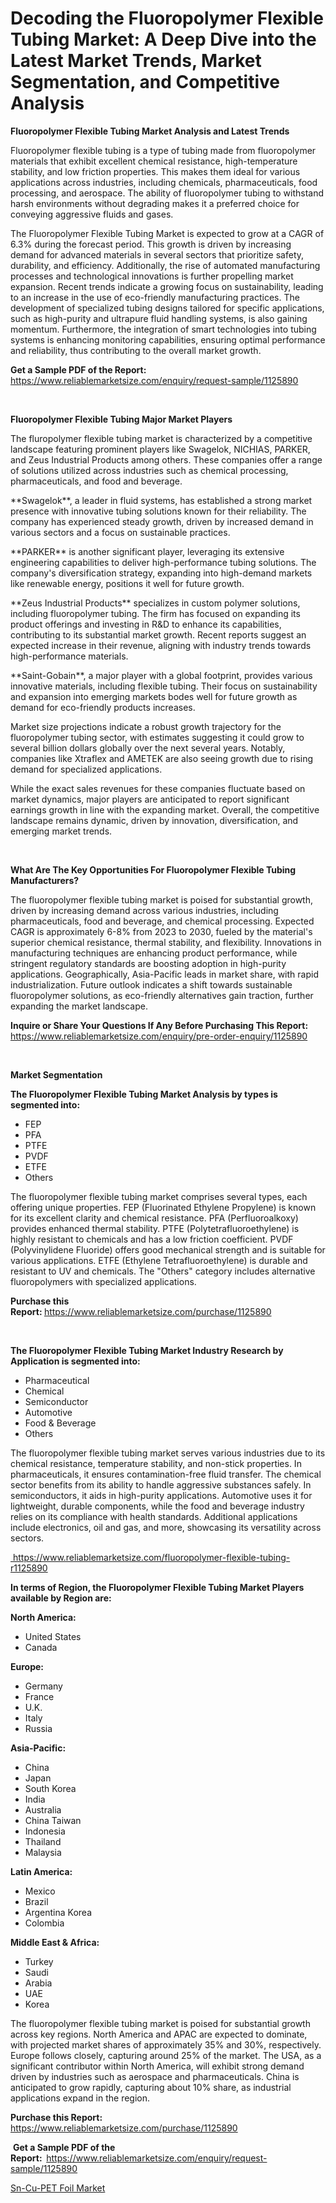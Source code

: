 <p><h1>Decoding the Fluoropolymer Flexible Tubing Market: A Deep Dive into the Latest Market Trends, Market Segmentation, and Competitive Analysis</h1></p><p><strong>Fluoropolymer Flexible Tubing Market Analysis and Latest Trends</strong></p>
<p><p>Fluoropolymer flexible tubing is a type of tubing made from fluoropolymer materials that exhibit excellent chemical resistance, high-temperature stability, and low friction properties. This makes them ideal for various applications across industries, including chemicals, pharmaceuticals, food processing, and aerospace. The ability of fluoropolymer tubing to withstand harsh environments without degrading makes it a preferred choice for conveying aggressive fluids and gases.</p><p>The Fluoropolymer Flexible Tubing Market is expected to grow at a CAGR of 6.3% during the forecast period. This growth is driven by increasing demand for advanced materials in several sectors that prioritize safety, durability, and efficiency. Additionally, the rise of automated manufacturing processes and technological innovations is further propelling market expansion. Recent trends indicate a growing focus on sustainability, leading to an increase in the use of eco-friendly manufacturing practices. The development of specialized tubing designs tailored for specific applications, such as high-purity and ultrapure fluid handling systems, is also gaining momentum. Furthermore, the integration of smart technologies into tubing systems is enhancing monitoring capabilities, ensuring optimal performance and reliability, thus contributing to the overall market growth.</p></p>
<p><strong>Get a Sample PDF of the Report:&nbsp;</strong> <a href="https://www.reliablemarketsize.com/enquiry/request-sample/1125890?utm_campaign=3166&utm_medium=2&utm_source=Github&utm_content=ia&utm_term=02042025&utm_id=fluoropolymer-flexible-tubing">https://www.reliablemarketsize.com/enquiry/request-sample/1125890</a></p>
<p>&nbsp;</p>
<p><strong>Fluoropolymer Flexible Tubing Major Market Players</strong></p>
<p><p>The fluropolymer flexible tubing market is characterized by a competitive landscape featuring prominent players like Swagelok, NICHIAS, PARKER, and Zeus Industrial Products among others. These companies offer a range of solutions utilized across industries such as chemical processing, pharmaceuticals, and food and beverage.</p><p>**Swagelok**, a leader in fluid systems, has established a strong market presence with innovative tubing solutions known for their reliability. The company has experienced steady growth, driven by increased demand in various sectors and a focus on sustainable practices. </p><p>**PARKER** is another significant player, leveraging its extensive engineering capabilities to deliver high-performance tubing solutions. The company's diversification strategy, expanding into high-demand markets like renewable energy, positions it well for future growth.</p><p>**Zeus Industrial Products** specializes in custom polymer solutions, including fluoropolymer tubing. The firm has focused on expanding its product offerings and investing in R&D to enhance its capabilities, contributing to its substantial market growth. Recent reports suggest an expected increase in their revenue, aligning with industry trends towards high-performance materials.</p><p>**Saint-Gobain**, a major player with a global footprint, provides various innovative materials, including flexible tubing. Their focus on sustainability and expansion into emerging markets bodes well for future growth as demand for eco-friendly products increases.</p><p>Market size projections indicate a robust growth trajectory for the fluoropolymer tubing sector, with estimates suggesting it could grow to several billion dollars globally over the next several years. Notably, companies like Xtraflex and AMETEK are also seeing growth due to rising demand for specialized applications.</p><p>While the exact sales revenues for these companies fluctuate based on market dynamics, major players are anticipated to report significant earnings growth in line with the expanding market. Overall, the competitive landscape remains dynamic, driven by innovation, diversification, and emerging market trends.</p></p>
<p>&nbsp;</p>
<p><strong>What Are The Key Opportunities For Fluoropolymer Flexible Tubing Manufacturers?</strong></p>
<p><p>The fluoropolymer flexible tubing market is poised for substantial growth, driven by increasing demand across various industries, including pharmaceuticals, food and beverage, and chemical processing. Expected CAGR is approximately 6-8% from 2023 to 2030, fueled by the material's superior chemical resistance, thermal stability, and flexibility. Innovations in manufacturing techniques are enhancing product performance, while stringent regulatory standards are boosting adoption in high-purity applications. Geographically, Asia-Pacific leads in market share, with rapid industrialization. Future outlook indicates a shift towards sustainable fluoropolymer solutions, as eco-friendly alternatives gain traction, further expanding the market landscape.</p></p>
<p><strong>Inquire or Share Your Questions If Any Before Purchasing This Report:</strong> <a href="https://www.reliablemarketsize.com/enquiry/pre-order-enquiry/1125890?utm_campaign=3166&utm_medium=2&utm_source=Github&utm_content=ia&utm_term=02042025&utm_id=fluoropolymer-flexible-tubing">https://www.reliablemarketsize.com/enquiry/pre-order-enquiry/1125890</a></p>
<p>&nbsp;</p>
<p><strong>Market Segmentation</strong></p>
<p><strong>The Fluoropolymer Flexible Tubing Market Analysis by types is segmented into:</strong></p>
<p><ul><li>FEP</li><li>PFA</li><li>PTFE</li><li>PVDF</li><li>ETFE</li><li>Others</li></ul></p>
<p><p>The fluoropolymer flexible tubing market comprises several types, each offering unique properties. FEP (Fluorinated Ethylene Propylene) is known for its excellent clarity and chemical resistance. PFA (Perfluoroalkoxy) provides enhanced thermal stability. PTFE (Polytetrafluoroethylene) is highly resistant to chemicals and has a low friction coefficient. PVDF (Polyvinylidene Fluoride) offers good mechanical strength and is suitable for various applications. ETFE (Ethylene Tetrafluoroethylene) is durable and resistant to UV and chemicals. The "Others" category includes alternative fluoropolymers with specialized applications.</p></p>
<p><strong>Purchase this Report:&nbsp;</strong><a href="https://www.reliablemarketsize.com/purchase/1125890?utm_campaign=3166&utm_medium=2&utm_source=Github&utm_content=ia&utm_term=02042025&utm_id=fluoropolymer-flexible-tubing">https://www.reliablemarketsize.com/purchase/1125890</a></p>
<p>&nbsp;</p>
<p><strong>The Fluoropolymer Flexible Tubing Market Industry Research by Application is segmented into:</strong></p>
<p><ul><li>Pharmaceutical</li><li>Chemical</li><li>Semiconductor</li><li>Automotive</li><li>Food & Beverage</li><li>Others</li></ul></p>
<p><p>The fluoropolymer flexible tubing market serves various industries due to its chemical resistance, temperature stability, and non-stick properties. In pharmaceuticals, it ensures contamination-free fluid transfer. The chemical sector benefits from its ability to handle aggressive substances safely. In semiconductors, it aids in high-purity applications. Automotive uses it for lightweight, durable components, while the food and beverage industry relies on its compliance with health standards. Additional applications include electronics, oil and gas, and more, showcasing its versatility across sectors.</p></p>
<p><a href="https://www.reliablemarketsize.com/fluoropolymer-flexible-tubing-r1125890?utm_campaign=3166&utm_medium=2&utm_source=Github&utm_content=ia&utm_term=02042025&utm_id=fluoropolymer-flexible-tubing">&nbsp;https://www.reliablemarketsize.com/fluoropolymer-flexible-tubing-r1125890</a></p>
<p><strong>In terms of Region, the Fluoropolymer Flexible Tubing Market Players available by Region are:</strong></p>
<p>
    <p> <strong> North America: </strong>
        <ul>
            <li>United States</li>
            <li>Canada</li>
        </ul>
        </p> 
    <p> <strong> Europe: </strong>
        <ul>
            <li>Germany</li>
            <li>France</li>
            <li>U.K.</li>
            <li>Italy</li>
            <li>Russia</li>
        </ul>
        </p> 
    <p> <strong> Asia-Pacific: </strong>
        <ul>
            <li>China</li>
            <li>Japan</li>
            <li>South Korea</li>
            <li>India</li>
            <li>Australia</li>
            <li>China Taiwan</li>
            <li>Indonesia</li>
            <li>Thailand</li>
            <li>Malaysia</li>
        </ul>
        </p> 
    <p> <strong> Latin America: </strong>
        <ul>
            <li>Mexico</li>
            <li>Brazil</li>
            <li>Argentina Korea</li>
            <li>Colombia</li>
        </ul>
        </p> 
    <p> <strong> Middle East & Africa: </strong>
        <ul>
            <li>Turkey</li>
            <li>Saudi</li>
            <li>Arabia</li>
            <li>UAE</li>
            <li>Korea</li>
        </ul>
    </p>
    </p>
<p><p>The fluoropolymer flexible tubing market is poised for substantial growth across key regions. North America and APAC are expected to dominate, with projected market shares of approximately 35% and 30%, respectively. Europe follows closely, capturing around 25% of the market. The USA, as a significant contributor within North America, will exhibit strong demand driven by industries such as aerospace and pharmaceuticals. China is anticipated to grow rapidly, capturing about 10% share, as industrial applications expand in the region.</p></p>
<p><strong>Purchase this Report: </strong><a href="https://www.reliablemarketsize.com/purchase/1125890?utm_campaign=3166&utm_medium=2&utm_source=Github&utm_content=ia&utm_term=02042025&utm_id=fluoropolymer-flexible-tubing">https://www.reliablemarketsize.com/purchase/1125890</a></p>
<p>&nbsp;<strong>Get a Sample PDF of the Report:&nbsp;&nbsp;</strong><a href="https://www.reliablemarketsize.com/enquiry/request-sample/1125890?utm_campaign=3166&utm_medium=2&utm_source=Github&utm_content=ia&utm_term=02042025&utm_id=fluoropolymer-flexible-tubing">https://www.reliablemarketsize.com/enquiry/request-sample/1125890</a></p>
<p><strong></strong></p>
<p><p><a href="https://github.com/mohmodsiason/Market-Research-Report-List-1/blob/main/sn-cu-pet-foil-market.md?utm_campaign=3166&utm_medium=2&utm_source=Github&utm_content=ia&utm_term=02042025&utm_id=fluoropolymer-flexible-tubing">Sn-Cu-PET Foil Market</a></p></p>